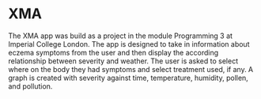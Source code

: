 # XMA 
The XMA app was build as a project in the module Programming 3 at Imperial College London. The app is designed to take in information about eczema symptoms from the user and then display the according relationship between severity and weather. 
The user is asked to select where on the body they had symptoms and select treatment used, if any. A graph is created with severity against time, temperature, humidity, pollen, and pollution. 

